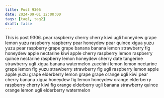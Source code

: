 ```yaml
---
title: Post 9306
date: 2024-09-01 12:00:00
tags: [tag1, tag2]
draft: false
---
```

This is post 9306.
pear
raspberry
cherry
cherry
kiwi
ugli
honeydew
grape
lemon
yuzu
raspberry
raspberry
pear
honeydew
pear
quince
xigua
yuzu
yuzu
pear
raspberry
grape
grape
banana
banana
lemon
strawberry
fig
honeydew
apple
nectarine
kiwi
apple
cherry
raspberry
lemon
raspberry
quince
nectarine
raspberry
lemon
honeydew
cherry
date
tangerine
strawberry
ugli
xigua
banana
watermelon
zucchini
lemon
lemon
nectarine
grape
lemon
fig
yuzu
strawberry
strawberry
fig
ugli
raspberry
lemon
apple
apple
yuzu
grape
elderberry
lemon
grape
grape
orange
ugli
kiwi
pear
cherry
banana
xigua
honeydew
fig
lemon
honeydew
orange
elderberry
raspberry
cherry
kiwi
fig
orange
elderberry
ugli
banana
strawberry
quince
orange
lemon
ugli
elderberry
watermelon
